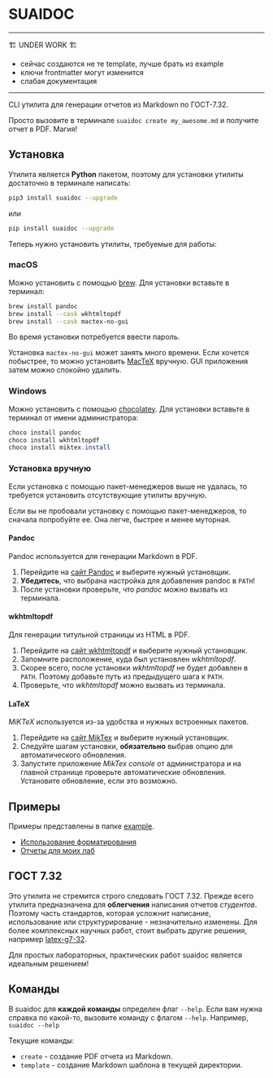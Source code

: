 # SUAIDOC

---
🏗️ UNDER WORK 🏗️
- сейчас создаются не те template, лучше брать из example
- ключи frontmatter могут изменится
- слабая документация
---

СLI утилита для генерации отчетов из Markdown по ГОСТ-7.32.

Просто вызовите в терминале `suaidoc create my_awesome.md` и получите отчет в PDF. Магия!

## Установка

Утилита является **Python** пакетом, поэтому для установки утилиты достаточно в терминале написать:

```bash
pip3 install suaidoc --upgrade
```

или

```bash
pip install suaidoc --upgrade
```

Теперь нужно установить утилиты, требуемые для работы:

### macOS

Можно установить с помощью [brew](https://brew.sh). Для установки вставьте в терминал:

```zsh
brew install pandoc
brew install --cask wkhtmltopdf
brew install --cask mactex-no-gui
```

Во время установки потребуется ввести пароль.

Установка `mactex-no-gui` может занять много времени. Если хочется побыстрее, то можно установить [MacTeX](https://tug.org/mactex/) вручную. GUI приложения затем можно спокойно удалить.

### Windows

Можно установить с помощью [chocolatey](https://chocolatey.org). Для установки вставьте в терминал от имени администратора:

```powershell
choco install pandoc
choco install wkhtmltopdf
choco install miktex.install
```

### Установка вручную

Если установка с помощью пакет-менеджеров выше не удалась, то требуется установить отсутствующие утилиты вручную.

Если вы не пробовали установку с помощью пакет-менеджеров, то сначала попробуйте ее. Она легче, быстрее и менее муторная.

#### Pandoc

Pandoc используется для генерации Markdown в PDF.

1. Перейдите на [сайт Pandoc](https://pandoc.org/installing.html) и выберите нужный установщик.
2. **Убедитесь**, что выбрана настройка для добавления pandoc в `PATH`!
3. После установки проверьте, что _pandoc_ можно вызвать из терминала.

#### wkhtmltopdf

Для генерации титульной страницы из HTML в PDF.

1. Перейдите на [сайт wkhtmltopdf](https://wkhtmltopdf.org) и выберите нужный установщик.
2. Запомните расположение, куда был установлен _wkhtmltopdf_.
3. Скорее всего, после установки _wkhtmltopdf_ не будет добавлен в `PATH`. Поэтому добавьте путь из предыдущего шага к `PATH`.
4. Проверьте, что _wkhtmltopdf_ можно вызвать из терминала.

#### LaTeX

_MiKTeX_ используется из-за удобства и нужных встроенных пакетов.

1. Перейдите на [сайт MikTex](https://miktex.org/download) и выберите нужный установщик.
2. Следуйте шагам установки, **обязательно** выбрав опцию для автоматического обновления.
3. Запустите приложение _MikTex console_ от администратора и на главной странице проверьте автоматические обновления. Установите обновление, если это возможно.

## Примеры

Примеры представлены в папке [example](/example/).

- [Использование форматирования](/example/main/)
- [Отчеты для моих лаб](https://github.com/vladcto/suai-labs/tree/main/6_semester/МодСис)

## ГОСТ 7.32

Это утилита не стремится строго следовать ГОСТ 7.32. Прежде всего утилита предназначена для **облегчения** написания отчетов _студентов_. Поэтому часть стандартов, которая усложнит написание, использование или структурирование - незначительно изменены. Для более комплексных научных работ, стоит выбрать другие решения, например [latex-g7-32](https://github.com/latex-g7-32/latex-g7-32).

Для простых лабораторных, практических работ suaidoc является идеальным решением!

<!-- ## Список нарушений ГОСТ

WIP -->

## Команды

В suaidoc для **каждой команды** определен флаг `--help`. Если вам нужна справка по какой-то, вызовите команду с флагом `--help`. Например, `suaidoc --help`

Текущие команды:

- `create` - создание PDF отчета из Markdown.
- `template` - создание Markdown шаблона в текущей директории.

